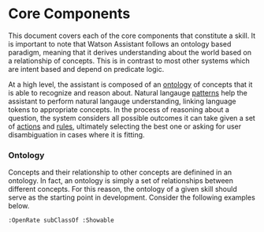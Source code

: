# Core Components

This document covers each of the core components that constitute a skill. It is important to note that Watson Assistant follows an ontology based paradigm, meaning that it derives understanding about the world based on a relationship of concepts. This is in contrast to most other systems which are intent based and depend on predicate logic.

At a high level, the assistant is composed of an [ontology](#ontology) of concepts that it is able to recognize and reason about. Natural langauge [patterns](#patterns) help the assistant to perform natural langauge understanding, linking language tokens to appropriate concepts. In the process of reasoning about a question, the system considers all possible outcomes it can take given a set of [actions](#actions) and [rules](#rules), ultimately selecting the best one or asking for user disambiguation in cases where it is fitting.

### Ontology

Concepts and their relationship to other concepts are definined in an ontology. In fact, an ontology is simply a set of relationships between different concepts. For this reason, the ontology of a given skill should serve as the starting point in development. Consider the following examples below. 

```
:OpenRate subClassOf :Showable
```



 


